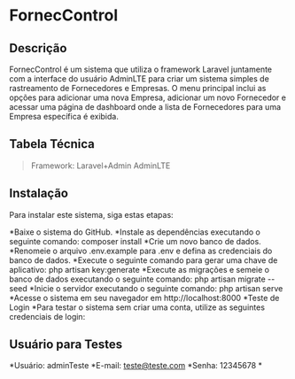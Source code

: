 # FornecControl
## Descrição
FornecControl é um sistema que utiliza o framework Laravel juntamente com a interface do usuário AdminLTE para criar um sistema simples de rastreamento de Fornecedores e Empresas. O menu principal inclui as opções para adicionar uma nova Empresa, adicionar um novo Fornecedor e acessar uma página de dashboard onde a lista de Fornecedores para uma Empresa específica é exibida.

## Tabela Técnica
> Framework: Laravel+Admin AdminLTE

## Instalação
Para instalar este sistema, siga estas etapas:

*Baixe o sistema do GitHub.
*Instale as dependências executando o seguinte comando: composer install
*Crie um novo banco de dados.
*Renomeie o arquivo .env.example para .env e defina as credenciais do banco de dados.
*Execute o seguinte comando para gerar uma chave de aplicativo: php artisan key:generate
*Execute as migrações e semeie o banco de dados executando o seguinte comando: php artisan migrate --seed
*Inicie o servidor executando o seguinte comando: php artisan serve
*Acesse o sistema em seu navegador em http://localhost:8000
*Teste de Login
*Para testar o sistema sem criar uma conta, utilize as seguintes credenciais de login:

## Usuário para Testes
*Usuário: adminTeste
*E-mail: teste@teste.com
*Senha: 12345678
*